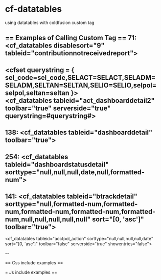 cf-datatables
=============

using datatables with coldfusion custom tag

== Examples of Calling Custom Tag ==
71: <cf_datatables  disablesort="9" tableid="contributionnotreceivedreport">  
--

<cfset querystring = { sel_code=sel_code,SELACT=SELACT,SELADM=SELADM,SELTAN=SELTAN,SELIO=SELIO,selpol=selpol,seltan=seltan }>                      
<cf_datatables tableid="act_dashboarddetail2" toolbar="true" serverside="true" querystring=#querystring#>
--

138: <cf_datatables tableid="dashboarddetail" toolbar="true">  
--

254: <cf_datatables tableid="dashboardstatusdetail" sorttype="null,null,null,date,null,formatted-num">  
--

141: <cf_datatables tableid="btrackdetail" sorttype="null,formatted-num,formatted-num,formatted-num,formatted-num,formatted-num,null,null,null,null,null" sort="[0, 'asc']" toolbar="true"> 
--

<cf_datatables tableid="acctpol_action" sorttype="null,null,null,null,date" sort="[0, 'asc']" toolbar="false" serverside="true" showentries="false">

--

== Css include examples ==

<link rel="stylesheet" href="/solutiontrack/Library/css/dt_table.css" type="text/css" media="screen">
<link rel="stylesheet" href="/solutiontrack/Library/css/TableTools.css" type="text/css" media="screen">
<link rel="stylesheet" href="/solutiontrack/Library/css/ColVis.css" type="text/css" media="screen">
<link rel="stylesheet" href="/solutiontrack/Library/css/print.css" type="text/css" media="print">

 = Js include examples ==
<script type="text/javascript" language="javascript"  src="/solutiontrack/library/js/jquery-1.7.1.min.js"></script>
<script type="text/javascript" language="javascript"  src="/solutiontrack/library/js/jquery.dataTables.min.js"></script>
<script type="text/javascript" language="javascript"  src="/solutiontrack/library/js/ZeroClipboard.js"></script>
<script type="text/javascript" language="javascript"  src="/solutiontrack/library/js/TableTools.js"></script>
<script type="text/javascript" language="javascript" src="/solutiontrack/library/js/ColReorder.min.js" ></script>
<script type="text/javascript" language="javascript" src="/solutiontrack/library/js/ColVis.min.js" ></script>
<script type="text/javascript" language="javascript" src="/solutiontrack/library/js/Scroller.min.js" ></script